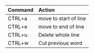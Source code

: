 | Command | Action                |
|:------- |:--------------------- |
| CTRL+a  | move to start of line |
| CTRL+e  | move to end of line   |
| CTRL+u  | Delete whole line     |
| CTRL+w  | Cut previous word     |
